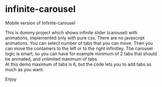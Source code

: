# infinite-carousel
  Mobile version of Infinite-carousel

  This is dummy project which shows infinite slider (carousel) with animations, implemented only with pure css.
  There are no javascript animations. You can select number of tabs that you can move. 
  Then you can move the containers to the left or to the right infinitley.
  The carousel logic is smart, so you can have for example minimum of 2 tabs that should be animated, and unlimited    maximum of tabs.  
  At this demo maximum of tabs is 6, but the code lets you to add tabs as much as you want. 

Enjoy
